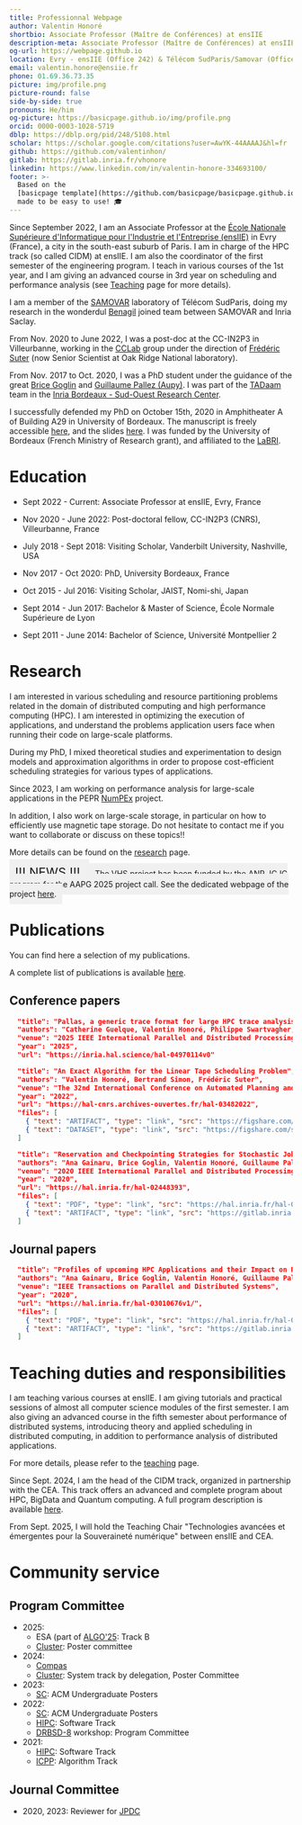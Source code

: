 ```yaml
---
title: Professionnal Webpage
author: Valentin Honoré
shortbio: Associate Professor (Maître de Conférences) at ensIIE
description-meta: Associate Professor (Maître de Conférences) at ensIIE
og-url: https://webpage.github.io
location: Evry - ensIIE (Office 242) & Télécom SudParis/Samovar (Office C404)
email: valentin.honore@ensiie.fr
phone: 01.69.36.73.35
picture: img/profile.png
picture-round: false
side-by-side: true
pronouns: He/him
og-picture: https://basicpage.github.io/img/profile.png
orcid: 0000-0003-1028-5719
dblp: https://dblp.org/pid/248/5108.html
scholar: https://scholar.google.com/citations?user=AwYK-44AAAAJ&hl=fr
github: https://github.com/valentinhon/
gitlab: https://gitlab.inria.fr/vhonore
linkedin: https://www.linkedin.com/in/valentin-honore-334693100/
footer: >-
  Based on the
  [basicpage template](https://github.com/basicpage/basicpage.github.io),
  made to be easy to use! 🎓
---
```


Since September 2022, I am an Associate Professor at the [École Nationale Supérieure d'Informatique pour l'Industrie et l'Entreprise (ensIIE)](https://www.ensiie.fr/) in Evry (France), a city in the south-east suburb of Paris. I am in charge of the HPC track (so called CIDM) at ensIIE. I am also the coordinator of the first semester of the engineering program.
I teach in various courses of the 1st year, and I am giving an advanced course in 3rd year on scheduling and performance analysis (see [Teaching](teaching.html) page for more details).

I am a member of the [SAMOVAR](https://samovar.telecom-sudparis.eu/?lang=fr) laboratory of Télécom SudParis, doing my research in the wonderdul [Benagil](https://team.inria.fr/benagil/) joined team between SAMOVAR and Inria Saclay.

From Nov. 2020 to June 2022, I was a post-doc at the CC-IN2P3 in Villeurbanne, working in the [CCLab](https://cclab.pages.in2p3.fr/web/) group under the direction of [Frédéric Suter](https://www.ornl.gov/staff-profile/frederic-suter) (now Senior Scientist at Oak Ridge National laboratory).

From Nov. 2017 to Oct. 2020, I was a PhD student under the guidance of the great [Brice Goglin](http://people.bordeaux.inria.fr/goglin/)
and [Guillaume Pallez (Aupy)](http://people.bordeaux.inria.fr/gaupy/#About).
I was part of the  [TADaam](https://team.inria.fr/tadaam/) team in the [Inria Bordeaux - Sud-Ouest Research Center](https://www.inria.fr/centre/bordeaux).

I successfully defended my PhD on October 15th, 2020 in Amphitheater A of Building A29 in University of Bordeaux.
The manuscript is freely accessible [here](https://tel.archives-ouvertes.fr/tel-03003808), and the slides [here](documents/presentation_thèse.pdf).
I was funded by the University of Bordeaux (French Ministry of Research grant), and affiliated to the [LaBRI](http://www.labri.fr/).



# Education

- Sept 2022 - Current: Associate Professor at ensIIE, Evry, France

- Nov 2020 - June 2022: Post-doctoral fellow, CC-IN2P3 (CNRS), Villeurbanne, France
- July 2018 - Sept 2018: Visiting Scholar, Vanderbilt University, Nashville, USA
- Nov 2017 - Oct 2020: PhD, University Bordeaux, France

- Oct 2015 - Jul 2016: Visiting Scholar, JAIST, Nomi-shi, Japan
- Sept 2014 - Jun 2017: Bachelor & Master of Science, École Normale Supérieure de Lyon
- Sept 2011 - June 2014: Bachelor of Science, Université Montpellier 2


# Research

I am interested in various scheduling and resource partitioning problems related in the domain of distributed computing and high performance computing (HPC).
I am interested in optimizing the execution of applications, and understand the problems application users face when running their code on large-scale platforms.

During my PhD, I mixed theoretical studies and experimentation to design models and approximation algorithms in order to propose cost-efficient scheduling strategies for various types of applications.

Since 2023, I am working on performance analysis for large-scale applications in the PEPR [NumPEx](https://numpex.org/fr/) project.

In addition, I also work on large-scale storage, in particular on how to efficiently use magnetic tape storage.
Do not hesitate to contact me if you want to collaborate or discuss on these topics!!

More details can be found on the [research](research.html) page.

<span style="font-size:22px;padding:10px;background-color:#f0f0f0">
!!! NEWS !!!
</span>
<span style="padding:10px;background-color:#f0f0f0">
The VHS project has been funded by the <a href="https://anr.fr/fileadmin/aap/2025/selection/aapg-2025-selection.pdf">ANR JCJC program</a> for the AAPG 2025 project call.
See the dedicated webpage of the project <a href="vhs.html">here</a>.
</span>




# Publications

You can find here a selection of my publications.

A complete list of publications is available [here](publications.html).

## Conference papers

``` json {.paper}
  "title": "Pallas, a generic trace format for large HPC trace analysis",
  "authors": "Catherine Guelque, Valentin Honoré, Philippe Swartvagher, Gaël Thomas, François Trahay",
  "venue": "2025 IEEE International Parallel and Distributed Processing Symposium (IPDPS 2025)",
  "year": "2025",
  "url": "https://inria.hal.science/hal-04970114v0"

```

``` json {.paper}
  "title": "An Exact Algorithm for the Linear Tape Scheduling Problem",
  "authors": "Valentin Honoré, Bertrand Simon, Frédéric Suter",
  "venue": "The 32nd International Conference on Automated Planning and Scheduling (ICAPS 2022)",
  "year": "2022",
  "url": "https://hal-cnrs.archives-ouvertes.fr/hal-03482022",
  "files": [
    { "text": "ARTIFACT", "type": "link", "src": "https://figshare.com/s/80cee4b7497d004dbc70" },
    { "text": "DATASET", "type": "link", "src": "https://figshare.com/s/a77d6b2687ab69416557" }
  ]
```

``` json {.paper}
  "title": "Reservation and Checkpointing Strategies for Stochastic Jobs",
  "authors": "Ana Gainaru, Brice Goglin, Valentin Honoré, Guillaume Pallez, Padma Raghavan, Yves Robert, Hongyang Sun",
  "venue": "2020 IEEE International Parallel and Distributed Processing Symposium (IPDPS 2020)",
  "year": "2020",
  "url": "https://hal.inria.fr/hal-02448393",
  "files": [
    { "text": "PDF", "type": "link", "src": "https://hal.inria.fr/hal-02448393/document" },
    { "text": "ARTIFACT", "type": "link", "src": "https://gitlab.inria.fr/vhonore/ckpt-for-stochastic-scheduling" }
  ]
```

## Journal papers

``` json {.paper}
  "title": "Profiles of upcoming HPC Applications and their Impact on Reservation Strategies",
  "authors": "Ana Gainaru, Brice Goglin, Valentin Honoré, Guillaume Pallez (Aupy)",
  "venue": "IEEE Transactions on Parallel and Distributed Systems",
  "year": "2020",
  "url": "https://hal.inria.fr/hal-03010676v1/",
  "files": [
    { "text": "PDF", "type": "link", "src": "https://hal.inria.fr/hal-03010676/document" },
    { "text": "ARTIFACT", "type": "link", "src": "https://gitlab.inria.fr/vhonore/stochastic_app_profiling" }
  ]
```



# Teaching duties and responsibilities

I am teaching various courses at ensIIE. I am giving tutorials and practical sessions of almost all computer science modules of the first semester.
I am also giving an advanced course in the fifth semester about performance of distributed systems, introducing theory and applied scheduling in distributed computing, in addition to performance analysis of distributed applications.

For more details, please refer to the [teaching](teaching.html) page.

Since Sept. 2024, I am the head of the CIDM track, organized in partnership with the CEA. This track offers an advanced and complete program about HPC, BigData and Quantum computing.
A full program description is available [here](https://www.ensiie.fr/formation).

From Sept. 2025, I will hold the Teaching Chair "Technologies avancées et émergentes pour la Souveraineté numérique" between ensIIE and CEA.



# Community service

## Program Committee

  - 2025:
    - ESA (part of [ALGO'25](https://algo-conference.org/2025/): Track B
    - [Cluster](https://clustercomp.org/2025/committees): Poster committee
  - 2024:
    - [Compas](https://2024.compas-conference.fr/comites)
     - [Cluster](https://clustercomp.org/2024/committees/): System track by delegation, Poster Committee
  - 2023:
    - [SC](https://sc23.supercomputing.org/planning-committee/): ACM Undergraduate Posters
  - 2022:
    - [SC](https://sc22.supercomputing.org/planning-committee/"/): ACM Undergraduate Posters
    - [HIPC](https://hipc.org/programcomittee/): Software Track
    - [DRBSD-8](https://drbsd.github.io/) workshop: Program Committee
  - 2021:
    - [HIPC](https://hipc.org/hipc2021/): Software Track
    - [ICPP](https://oaciss.uoregon.edu/icpp21/committees.php): Algorithm Track

## Journal Committee

  - 2020, 2023: Reviewer for [JPDC](https://www.journals.elsevier.com/journal-of-parallel-and-distributed-computing)
